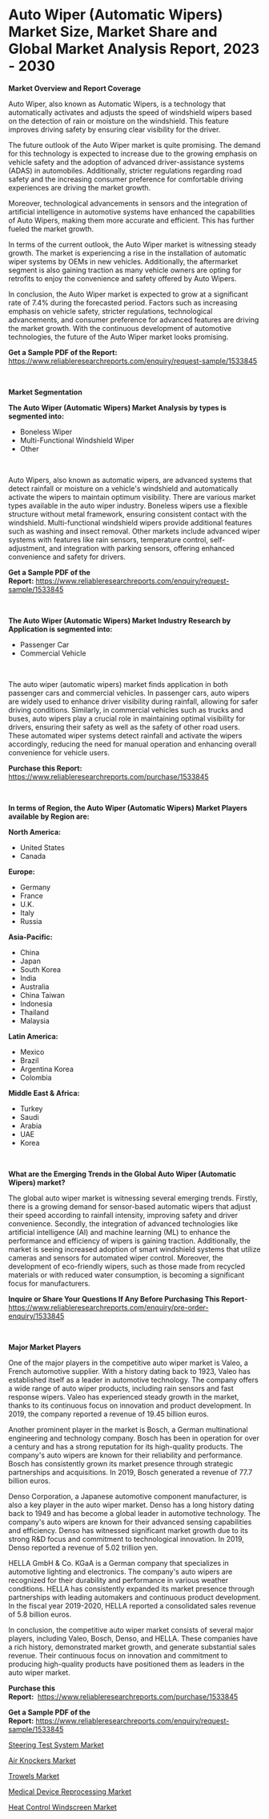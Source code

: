 <p><h1>Auto Wiper (Automatic Wipers) Market Size, Market Share and Global Market Analysis Report, 2023 - 2030</h1></p><p><strong>Market Overview and Report Coverage</strong></p>
<p><p>Auto Wiper, also known as Automatic Wipers, is a technology that automatically activates and adjusts the speed of windshield wipers based on the detection of rain or moisture on the windshield. This feature improves driving safety by ensuring clear visibility for the driver.</p><p>The future outlook of the Auto Wiper market is quite promising. The demand for this technology is expected to increase due to the growing emphasis on vehicle safety and the adoption of advanced driver-assistance systems (ADAS) in automobiles. Additionally, stricter regulations regarding road safety and the increasing consumer preference for comfortable driving experiences are driving the market growth.</p><p>Moreover, technological advancements in sensors and the integration of artificial intelligence in automotive systems have enhanced the capabilities of Auto Wipers, making them more accurate and efficient. This has further fueled the market growth.</p><p>In terms of the current outlook, the Auto Wiper market is witnessing steady growth. The market is experiencing a rise in the installation of automatic wiper systems by OEMs in new vehicles. Additionally, the aftermarket segment is also gaining traction as many vehicle owners are opting for retrofits to enjoy the convenience and safety offered by Auto Wipers.</p><p>In conclusion, the Auto Wiper market is expected to grow at a significant rate of 7.4% during the forecasted period. Factors such as increasing emphasis on vehicle safety, stricter regulations, technological advancements, and consumer preference for advanced features are driving the market growth. With the continuous development of automotive technologies, the future of the Auto Wiper market looks promising.</p></p>
<p><strong>Get a Sample PDF of the Report:</strong> <a href="https://www.reliableresearchreports.com/enquiry/request-sample/1533845">https://www.reliableresearchreports.com/enquiry/request-sample/1533845</a></p>
<p>&nbsp;</p>
<p><strong>Market Segmentation</strong></p>
<p><strong>The Auto Wiper (Automatic Wipers) Market Analysis by types is segmented into:</strong></p>
<p><ul><li>Boneless Wiper</li><li>Multi-Functional Windshield Wiper</li><li>Other</li></ul></p>
<p>&nbsp;</p>
<p><p>Auto Wipers, also known as automatic wipers, are advanced systems that detect rainfall or moisture on a vehicle's windshield and automatically activate the wipers to maintain optimum visibility. There are various market types available in the auto wiper industry. Boneless wipers use a flexible structure without metal framework, ensuring consistent contact with the windshield. Multi-functional windshield wipers provide additional features such as washing and insect removal. Other markets include advanced wiper systems with features like rain sensors, temperature control, self-adjustment, and integration with parking sensors, offering enhanced convenience and safety for drivers.</p></p>
<p><strong>Get a Sample PDF of the Report:</strong>&nbsp;<a href="https://www.reliableresearchreports.com/enquiry/request-sample/1533845">https://www.reliableresearchreports.com/enquiry/request-sample/1533845</a></p>
<p>&nbsp;</p>
<p><strong>The Auto Wiper (Automatic Wipers) Market Industry Research by Application is segmented into:</strong></p>
<p><ul><li>Passenger Car</li><li>Commercial Vehicle</li></ul></p>
<p>&nbsp;</p>
<p><p>The auto wiper (automatic wipers) market finds application in both passenger cars and commercial vehicles. In passenger cars, auto wipers are widely used to enhance driver visibility during rainfall, allowing for safer driving conditions. Similarly, in commercial vehicles such as trucks and buses, auto wipers play a crucial role in maintaining optimal visibility for drivers, ensuring their safety as well as the safety of other road users. These automated wiper systems detect rainfall and activate the wipers accordingly, reducing the need for manual operation and enhancing overall convenience for vehicle users.</p></p>
<p><strong>Purchase this Report:</strong>&nbsp; <a href="https://www.reliableresearchreports.com/purchase/1533845">https://www.reliableresearchreports.com/purchase/1533845</a></p>
<p>&nbsp;</p>
<p><strong>In terms of Region, the Auto Wiper (Automatic Wipers) Market Players available by Region are:</strong></p>
<p>
    <p> <strong> North America: </strong>
        <ul>
            <li>United States</li>
            <li>Canada</li>
        </ul>
        </p> 
    <p> <strong> Europe: </strong>
        <ul>
            <li>Germany</li>
            <li>France</li>
            <li>U.K.</li>
            <li>Italy</li>
            <li>Russia</li>
        </ul>
        </p> 
    <p> <strong> Asia-Pacific: </strong>
        <ul>
            <li>China</li>
            <li>Japan</li>
            <li>South Korea</li>
            <li>India</li>
            <li>Australia</li>
            <li>China Taiwan</li>
            <li>Indonesia</li>
            <li>Thailand</li>
            <li>Malaysia</li>
        </ul>
        </p> 
    <p> <strong> Latin America: </strong>
        <ul>
            <li>Mexico</li>
            <li>Brazil</li>
            <li>Argentina Korea</li>
            <li>Colombia</li>
        </ul>
        </p> 
    <p> <strong> Middle East & Africa: </strong>
        <ul>
            <li>Turkey</li>
            <li>Saudi</li>
            <li>Arabia</li>
            <li>UAE</li>
            <li>Korea</li>
        </ul>
    </p>
    </p>
<p>&nbsp;</p>
<p><strong>What are the Emerging Trends in the Global Auto Wiper (Automatic Wipers) market?</strong></p>
<p><p>The global auto wiper market is witnessing several emerging trends. Firstly, there is a growing demand for sensor-based automatic wipers that adjust their speed according to rainfall intensity, improving safety and driver convenience. Secondly, the integration of advanced technologies like artificial intelligence (AI) and machine learning (ML) to enhance the performance and efficiency of wipers is gaining traction. Additionally, the market is seeing increased adoption of smart windshield systems that utilize cameras and sensors for automated wiper control. Moreover, the development of eco-friendly wipers, such as those made from recycled materials or with reduced water consumption, is becoming a significant focus for manufacturers.</p></p>
<p><strong>Inquire or Share Your Questions If Any Before Purchasing This Report</strong>- <a href="https://www.reliableresearchreports.com/enquiry/pre-order-enquiry/1533845">https://www.reliableresearchreports.com/enquiry/pre-order-enquiry/1533845</a></p>
<p>&nbsp;</p>
<p><strong>Major Market Players</strong></p>
<p><p>One of the major players in the competitive auto wiper market is Valeo, a French automotive supplier. With a history dating back to 1923, Valeo has established itself as a leader in automotive technology. The company offers a wide range of auto wiper products, including rain sensors and fast response wipers. Valeo has experienced steady growth in the market, thanks to its continuous focus on innovation and product development. In 2019, the company reported a revenue of 19.45 billion euros.</p><p>Another prominent player in the market is Bosch, a German multinational engineering and technology company. Bosch has been in operation for over a century and has a strong reputation for its high-quality products. The company's auto wipers are known for their reliability and performance. Bosch has consistently grown its market presence through strategic partnerships and acquisitions. In 2019, Bosch generated a revenue of 77.7 billion euros.</p><p>Denso Corporation, a Japanese automotive component manufacturer, is also a key player in the auto wiper market. Denso has a long history dating back to 1949 and has become a global leader in automotive technology. The company's auto wipers are known for their advanced sensing capabilities and efficiency. Denso has witnessed significant market growth due to its strong R&D focus and commitment to technological innovation. In 2019, Denso reported a revenue of 5.02 trillion yen.</p><p>HELLA GmbH & Co. KGaA is a German company that specializes in automotive lighting and electronics. The company's auto wipers are recognized for their durability and performance in various weather conditions. HELLA has consistently expanded its market presence through partnerships with leading automakers and continuous product development. In the fiscal year 2019-2020, HELLA reported a consolidated sales revenue of 5.8 billion euros.</p><p>In conclusion, the competitive auto wiper market consists of several major players, including Valeo, Bosch, Denso, and HELLA. These companies have a rich history, demonstrated market growth, and generate substantial sales revenue. Their continuous focus on innovation and commitment to producing high-quality products have positioned them as leaders in the auto wiper market.</p></p>
<p><strong>Purchase this Report:</strong>&nbsp;&nbsp;<a href="https://www.reliableresearchreports.com/purchase/1533845">https://www.reliableresearchreports.com/purchase/1533845</a></p>
<p></p>
<p><strong>Get a Sample PDF of the Report:</strong>&nbsp;<a href="https://www.reliableresearchreports.com/enquiry/request-sample/1533845">https://www.reliableresearchreports.com/enquiry/request-sample/1533845</a></p>
<p><p><a href="https://github.com/gulaimolin/Market-Research-Report-List-1/blob/main/steering-test-system-market.md">Steering Test System Market</a></p><p><a href="https://www.linkedin.com/pulse/air-knockers-market-size-growth-forecast-from-2023-2030-smqdf/">Air Knockers Market</a></p><p><a href="https://www.linkedin.com/pulse/trowels-market-research-report-provides-thorough-industry-w6qrf/">Trowels Market</a></p><p><a href="https://medium.com/@hazelbrakus/medical-device-reprocessing-market-the-key-to-successful-business-strategy-forecast-till-2030-510828416464">Medical Device Reprocessing Market</a></p><p><a href="https://github.com/ruslanpoljakovrd177/Market-Research-Report-List-1/blob/main/heat-control-windscreen-market.md">Heat Control Windscreen Market</a></p></p>